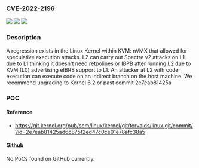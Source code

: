 ### [CVE-2022-2196](https://cve.mitre.org/cgi-bin/cvename.cgi?name=CVE-2022-2196)
![](https://img.shields.io/static/v1?label=Product&message=Linux%20Kernel&color=blue)
![](https://img.shields.io/static/v1?label=Version&message=%3D%200%20&color=brighgreen)
![](https://img.shields.io/static/v1?label=Vulnerability&message=CWE-1188%20Insecure%20Default%20Initialization%20of%20Resource&color=brighgreen)

### Description

A regression exists in the Linux Kernel within KVM: nVMX that allowed for speculative execution attacks. L2 can carry out Spectre v2 attacks on L1 due to L1 thinking it doesn't need retpolines or IBPB after running L2 due to KVM (L0) advertising eIBRS support to L1. An attacker at L2 with code execution can execute code on an indirect branch on the host machine. We recommend upgrading to Kernel 6.2 or past commit 2e7eab81425a

### POC

#### Reference
- https://git.kernel.org/pub/scm/linux/kernel/git/torvalds/linux.git/commit/?id=2e7eab81425ad6c875f2ed47c0ce01e78afc38a5

#### Github
No PoCs found on GitHub currently.

